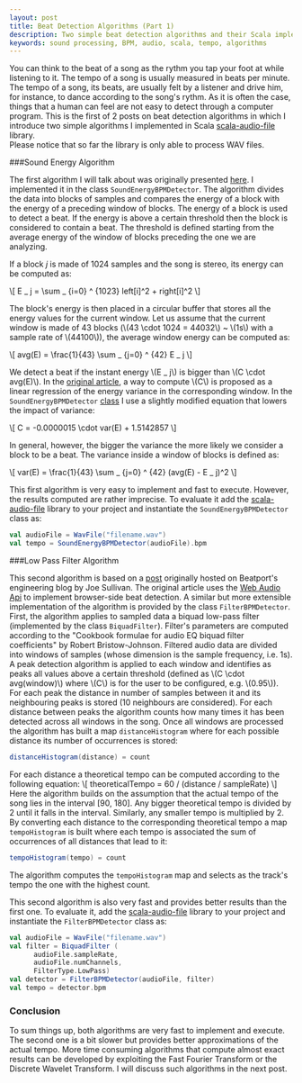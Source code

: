 ```yaml
---
layout: post
title: Beat Detection Algorithms (Part 1)
description: Two simple beat detection algorithms and their Scala implementation
keywords: sound processing, BPM, audio, scala, tempo, algorithms
---
```



You can think to the beat of a song as the rythm you tap your foot at while 
listening to it. The tempo of a song is usually measured in beats per minute. 
The tempo of a song, its beats, are usually felt by a listener and drive him, 
for instance, to dance according to the song's rythm. As it is often the case, 
things that a human can feel are not easy to detect through a computer 
program. This is the first of 2 posts on beat detection algorithms in which I introduce 
two simple algorithms I implemented in Scala [scala-audio-file](https://github.com/mziccard/scala-audio-file) library.  
Please notice that so far the library is only able 
to process WAV files.

###Sound Energy Algorithm 

The first algorithm I will talk about was originally presented 
[here](http://archive.gamedev.net/archive/reference/programming/features/beatdetection/index.html). I implemented it in the class 
`SoundEnergyBPMDetector`.
The algorithm divides the data into blocks of samples and compares the energy 
of a block with the energy of a preceding window of blocks. 
The energy of a block is used to detect a beat. If the energy is above a certain 
threshold then the block is considered to contain a beat. 
The threshold is defined starting from the average energy of the window of 
blocks preceding the one we are analyzing.  

If a block _j_ is made of 1024 samples and the song is stereo, its energy can be computed as:

\\[ E _ j = \sum _ {i=0} ^ {1023} left[i]^2 + right[i]^2 \\]

The block's energy is then placed in a circular buffer 
that stores all the energy values for the current window. Let us assume that 
the current window is made of 43 blocks (\\(43 \cdot 1024 = 44032\\) ~ \\(1s\\) with a sample rate of \\(44100\\)), the average window energy can be computed as: 

\\[ avg(E) = \frac{1}{43} \sum _ {j=0} ^ {42} E _ j \\]

We detect a beat if the instant energy \\(E _ j\\) is bigger than \\(C \cdot avg(E)\\). 
In the [original article](http://archive.gamedev.net/archive/reference/programming/features/beatdetection/index.html), a 
way to compute \\(C\\) is proposed as a linear regression of the energy variance in the corresponding window. 
In the `SoundEnergyBPMDetector` 
[class](https://github.com/mziccard/scala-audio-file/blob/master/src/main/scala/me/mziccard/audio/bpm/SoundEnergyBPMDetector.scala) 
I use a slightly modified equation that lowers the impact of variance: 

\\[ C = -0.0000015 \cdot var(E) + 1.5142857 \\]

In general, however, the bigger the variance the more likely we consider a 
block to be a beat. The variance inside a window of blocks is defined as: 

\\[ var(E) = \frac{1}{43} \sum _ {j=0} ^ {42} (avg(E) - E _ j)^2 \\]

This first algorithm is very easy to implement and fast to execute. 
However, the results computed are rather imprecise. To evaluate it add the 
[scala-audio-file](https://github.com/mziccard/scala-audio-file) library 
to your project and instantiate the `SoundEnergyBPMDetector` class as: 

```scala
val audioFile = WavFile("filename.wav")
val tempo = SoundEnergyBPMDetector(audioFile).bpm
```

###Low Pass Filter Algorithm

This second algorithm is based on a 
[post](http://joesul.li/van/beat-detection-using-web-audio/) 
originally hosted on Beatport's engineering blog by Joe Sullivan. 
The original article uses the 
[Web Audio Api](https://developer.mozilla.org/en-US/docs/Web/API/Web_Audio_API) 
to implement browser-side beat detection. A similar but more extensible 
implementation of the algorithm is provided by the class `FilterBPMDetector`. 
First, the algorithm applies to sampled data a biquad low-pass filter 
(implemented by the class `BiquadFilter`). Filter's parameters are computed 
according to the "Cookbook formulae for audio EQ biquad filter coefficients" 
by Robert Bristow-Johnson. 
Filtered audio data are divided into windows of samples (whose dimension is 
the sample frequency, i.e. 1s). A peak detection 
algorithm is applied to each window and identifies as peaks 
all values above a certain threshold (defined as \\(C \cdot avg(window)\\) where \\(C\\) 
is for the user to be configured, e.g. \\(0.95\\)). 
For each peak the distance in number of samples between it and its neighbouring 
peaks is stored (10 neighbours are considered). 
For each distance between peaks the algorithm counts how many times it has been detected across all windows in the song. 
Once all windows are processed the algorithm has built a map `distanceHistogram` 
where for each possible distance its number of occurrences is stored:

```scala
distanceHistogram(distance) = count
```

For each distance a theoretical tempo can be computed according to the 
following equation:
\\[ theoreticalTempo = 60 / (distance / sampleRate) \\]
Here the algorithm builds on the assumption that the actual tempo of the song 
lies in the interval [90, 180]. Any bigger theoretical tempo is divided by 2 
until it falls in the interval. Similarly, any smaller tempo is multiplied by 2. 
By converting each distance to the corresponding theoretical tempo 
a map `tempoHistogram` is built where each tempo is 
associated the sum of occurrences of all distances that lead to it:

```scala
tempoHistogram(tempo) = count
```

The algorithm computes the `tempoHistogram` map and selects as 
the track's tempo the one with the highest count.  

This second algorithm is also very fast and provides better results than 
the first one. To evaluate it, add the 
[scala-audio-file](https://github.com/mziccard/scala-audio-file) library 
to your project and instantiate the `FilterBPMDetector` class as: 

```scala
val audioFile = WavFile("filename.wav")
val filter = BiquadFilter (
      audioFile.sampleRate,
      audioFile.numChannels,
      FilterType.LowPass)
val detector = FilterBPMDetector(audioFile, filter)
val tempo = detector.bpm
```

### Conclusion

To sum things up, both algorithms are very fast to implement and execute. The 
second one is a bit slower but provides better approximations of the actual 
tempo. More time consuming algorithms that compute almost exact 
results can be developed by exploiting the Fast Fourier Transform or the Discrete Wavelet Transform. 
I will discuss such algorithms in the next post.
